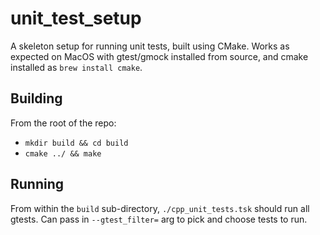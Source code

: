 # unit_test_setup
A skeleton setup for running unit tests, built using CMake. Works as expected on MacOS with gtest/gmock installed from source, and cmake installed as `brew install cmake`.

## Building
From the root of the repo:
- `mkdir build && cd build`
- `cmake ../ && make`


## Running
From within the `build` sub-directory, `./cpp_unit_tests.tsk` should run all gtests. Can pass in `--gtest_filter=` arg to pick and choose tests to run.
